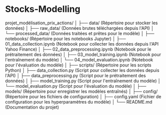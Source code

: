 # Stocks-Modelling
projet_modélisation_prix_actions/
│
├── data/ (Répertoire pour stocker les données)
│   ├── raw_data/ (Données brutes téléchargées depuis l'API)
│   └── processed_data/ (Données traitées et prêtes pour le modèle)
│
├── notebooks/ (Répertoire pour les notebooks Jupyter)
│   ├── 01_data_collection.ipynb (Notebook pour collecter les données depuis l'API Yahoo Finance)
│   ├── 02_data_preprocessing.ipynb (Notebook pour le prétraitement des données)
│   ├── 03_model_training.ipynb (Notebook pour l'entraînement du modèle)
│   └── 04_model_evaluation.ipynb (Notebook pour l'évaluation du modèle)
│
├── scripts/ (Répertoire pour les scripts Python)
│   ├── data_collection.py (Script pour collecter les données depuis l'API)
│   ├── data_preprocessing.py (Script pour le prétraitement des données)
│   ├── model_training.py (Script pour l'entraînement du modèle)
│   └── model_evaluation.py (Script pour l'évaluation du modèle)
│
├── models/ (Répertoire pour enregistrer les modèles entraînés)
│
├── config/ (Répertoire pour les fichiers de configuration)
│   ├── config.yaml (Fichier de configuration pour les hyperparamètres du modèle)
│
└── README.md (Documentation du projet)
